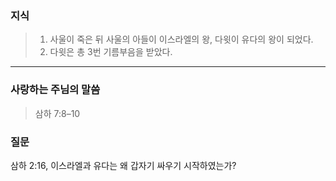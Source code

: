 ### **지식**
> 1. 사울이 죽은 뒤 사울의 아들이 이스라엘의 왕, 다윗이 유다의 왕이 되었다.
> 2. 다윗은 총 3번 기름부음을 받았다.
---
### **사랑하는 주님의 말씀**
> 삼하 7:8–10

### **질문**
삼하 2:16, 이스라엘과 유다는 왜 갑자기 싸우기 시작하였는가?
